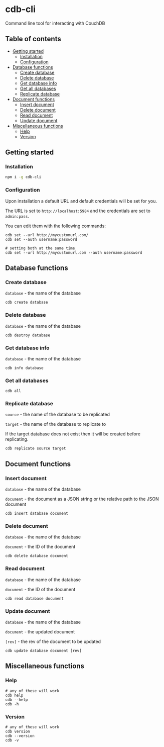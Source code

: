 # cdb-cli

Command line tool for interacting with CouchDB

## Table of contents

- [Getting started](#getting-started)
  - [Installation](#installation)
  - [Configuration](#configuration)
- [Database functions](#database-functions)
  - [Create database](#create-database)
  - [Delete database](#delete-database)
  - [Get database info](#get-database-info)
  - [Get all databases](#get-all-databases)
  - [Replicate database](#replicate-database)
- [Document functions](#document-functions)
  - [Insert document](#insert-document)
  - [Delete document](#delete-document)
  - [Read document](#read-document)
  - [Update document](#update-document)
- [Miscellaneous functions](#miscellaneous-functions)
  - [Help](#help)
  - [Version](#version)

## Getting started

### Installation

```sh
npm i -g cdb-cli
```

### Configuration

Upon installation a default URL and default credentials will be set for you.

The URL is set to `http://localhost:5984` and the credentials are set to `admin:pass`.

You can edit them with the following commands:

```
cdb set --url http://mycustomurl.com/
cdb set --auth username:password

# setting both at the same time
cdb set --url http://mycustomurl.com --auth username:password
```

## Database functions

### Create database

`database` - the name of the database

```
cdb create database
```

### Delete database

`database` - the name of the database

```
cdb destroy database
```

### Get database info

`database` - the name of the database

```
cdb info database
```

### Get all databases

```
cdb all
```

### Replicate database

`source` - the name of the database to be replicated

`target` - the name of the database to replicate to

If the target database does not exist then it will be created before replicating.

```
cdb replicate source target
```

## Document functions

### Insert document

`database` - the name of the database

`document` - the document as a JSON string or the relative path to the JSON document

```
cdb insert database document
```

### Delete document

`database` - the name of the database

`document` - the ID of the document

```
cdb delete database document
```

### Read document

`database` - the name of the database

`document` - the ID of the document

```
cdb read database document
```

### Update document

`database` - the name of the database

`document` - the updated document

`[rev]` - the rev of the document to be updated

```
cdb update database document [rev]
```

## Miscellaneous functions

### Help

```
# any of these will work
cdb help
cdb --help
cdb -h
```

### Version

```
# any of these will work
cdb version
cdb --version
cdb -v

```
